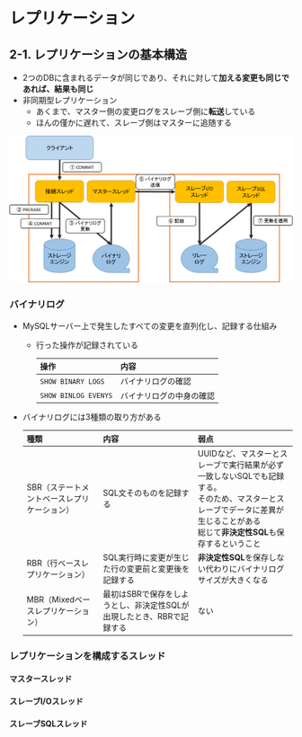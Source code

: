 # レプリケーション
## 2-1. レプリケーションの基本構造
- 2つのDBに含まれるデータが同じであり、それに対して**加える変更も同じであれば、結果も同じ**
- 非同期型レプリケーション
  - あくまで、マスター側の変更ログをスレーブ側に**転送**している
  - ほんの僅かに遅れて、スレーブ側はマスターに追随する

![mysql-レプリケーション.PNG](../image/mysql-レプリケーション.png)

### バイナリログ
- MySQLサーバー上で発生したすべての変更を直列化し、記録する仕組み
  - 行った操作が記録されている

    | 操作 | 内容 |
    | :--- | :--- |
    | `SHOW BINARY LOGS` | バイナリログの確認 |
    | `SHOW BINLOG EVENYS` | バイナリログの中身の確認 |

- バイナリログには3種類の取り方がある

    | 種類 | 内容 | 弱点 |
    | :--- | :--- | :--- |
    | SBR（ステートメントベースレプリケーション） | SQL文そのものを記録する | UUIDなど、マスターとスレーブで実行結果が必ず一致しないSQLでも記録する。<br>そのため、マスターとスレーブでデータに差異が生じることがある<br>総じて**非決定性SQL**も保存するということ |
    | RBR（行ベースレプリケーション） | SQL実行時に変更が生じた行の変更前と変更後を記録する | **非決定性SQL**を保存しない代わりにバイナリログサイズが大きくなる |
    | MBR（Mixedベースレプリケーション） | 最初はSBRで保存をしようとし、非決定性SQLが出現したとき、RBRで記録する | ない |

### レプリケーションを構成するスレッド
#### マスタースレッド

#### スレーブI/Oスレッド

#### スレーブSQLスレッド